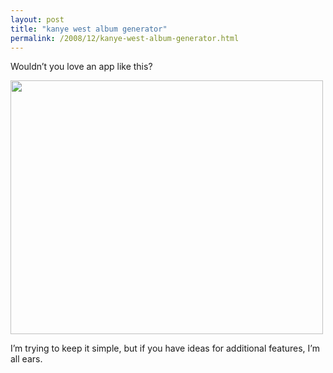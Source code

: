 ```yaml
---
layout: post
title: "kanye west album generator"
permalink: /2008/12/kanye-west-album-generator.html
---
```


<p>Wouldn&#8217;t you love an app like this?</p>

<p><img src="https://sippey.typepad.com/photos/pics/kanye.jpg" width="500" height="406" border="0" /></p>

<p>I&#8217;m trying to keep it simple, but if you have ideas for additional features, I&#8217;m all ears.</p>


